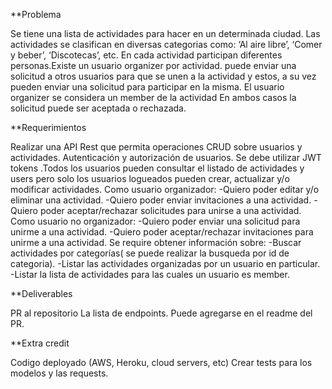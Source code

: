**Problema

Se tiene una lista de actividades para hacer en un determinada ciudad.
Las actividades se clasifican en diversas categorias como: ‘Al aire libre’, ‘Comer y beber’, ‘Discotecas’, etc.
En cada actividad participan diferentes personas.Existe un usuario organizer por actividad. puede enviar una solicitud a otros usuarios para que se unen a la actividad y estos, a su vez pueden enviar una solicitud para participar en la misma. El usuario organizer se considera un member de la actividad
En ambos casos la solicitud puede ser aceptada o rechazada.

**Requerimientos

Realizar una API Rest que permita operaciones CRUD sobre usuarios y actividades.
Autenticación y autorización de usuarios. Se debe utilizar JWT tokens .Todos los usuarios pueden consultar el listado de actividades y users pero solo los usuarios logueados pueden crear, actualizar y/o modificar actividades.
Como usuario organizador:
         -Quiero poder editar y/o eliminar una actividad.
         -Quiero poder enviar invitaciones a una actividad.
        -Quiero poder aceptar/rechazar solicitudes para unirse a una actividad.
Como usuario no organizador:
      -Quiero poder enviar una solicitud para unirme a una actividad.
     -Quiero poder aceptar/rechazar invitaciones para unirme a una actividad.
Se require obtener información sobre:
       -Buscar actividades por categorías( se puede realizar la busqueda por id de categoria).
      -Listar las actividades organizadas por un usuario en particular.
      -Listar la lista de actividades para las cuales un usuario es member.
      
**Deliverables

PR al repositorio <repository name>
La lista de endpoints. Puede agregarse en el readme del PR.
  
**Extra credit

Codigo deployado (AWS, Heroku, cloud servers, etc)
Crear tests para los modelos y las requests.
